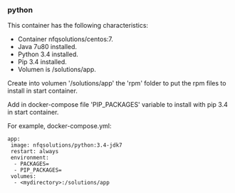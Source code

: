 ### python

This container has the following characteristics:
- Container nfqsolutions/centos:7.
- Java 7u80 installed.
- Python 3.4 installed.
- Pip 3.4 installed.
- Volumen is /solutions/app.

Create into volumen '/solutions/app' the 'rpm' folder to put the rpm files to install in start container.

Add in docker-compose file 'PIP_PACKAGES' variable to install with pip 3.4 in start container.

For example, docker-compose.yml:
```
app:
 image: nfqsolutions/python:3.4-jdk7
 restart: always
 environment:
  - PACKAGES=
  - PIP_PACKAGES=
 volumes:
  - <mydirectory>:/solutions/app
 
```